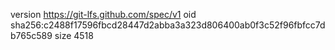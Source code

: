 version https://git-lfs.github.com/spec/v1
oid sha256:c2488f17596fbcd28447d2abba3a323d806400ab0f3c52f96fbfcc7db765c589
size 4518
